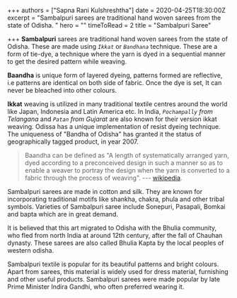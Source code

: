 +++
authors = ["Sapna Rani Kulshreshtha"]
date = 2020-04-25T18:30:00Z
excerpt = "Sambalpuri sarees are traditional hand woven sarees from the state of Odisha. "
hero = ""
timeToRead = 2
title = "Sambalpuri Saree"

+++
**Sambalpuri** sarees are traditional hand woven sarees from the state of Odisha. These  are made using _`Ikkat`_ or _`Bandhana`_ technique. These are a form of tie-dye, a technique where the yarn is dyed in a sequential manner to get the desired pattern while weaving.

**Baandha** is unique form of layered dyeing, patterns formed are reflective, i.e patterns are identical on both side of fabric. Once the dye is set, It can never be bleached into other colours. 

**Ikkat** weaving is utilized in many traditional textile centres around the world like Japan, Indonesia and Latin America etc. In India, _`Pochampally` from Telangana_ and _`Patan` from Gujarat_ are also known for their version ikkat weaving. Odissa has a unique implementation of resist dyeing technique. The uniqueness of "Bandha of Odisha" has granted it the status of geographically tagged product, in year 2007.

> Baandha can be defined as "A length of systematically arranged yarn, dyed according to a preconceived design in such a manner so as to enable a weaver to portray the design when the yarn is converted to a fabric through the process of weaving". --- [wikipedia](https://en.wikipedia.org/wiki/Sambalpuri_sari).

Sambalpuri sarees are made in cotton and silk. They are known for incorporating traditional motifs like shankha, chakra, phula and other tribal symbols. Varieties of Sambalpuri saree include Sonepuri, Pasapali, Bomkai and bapta which are in great demand.

It is believed that this art migrated to Odisha with the Bhulia community, who fled from north India at around 12th century, after the fall of Chauhan dynasty. These sarees are also called Bhulia Kapta by the local peoples of western odisha. 

Sambalpuri textile is popular for its beautiful patterns and bright colours. Apart from sarees, this material is widely used for dress material, furnishing and other useful products. Sambalpuri sarees were made popular by late Prime Minister Indira Gandhi, who often preferred wearing it. 
